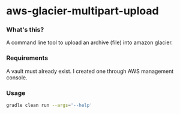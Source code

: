 # aws-glacier-multipart-upload

### What's this?

A command line tool to upload an archive (file) into amazon glacier.

### Requirements

A vault must already exist. I created one through AWS management console.

### Usage

````bash
gradle clean run --args='--help'
````

